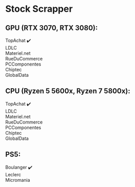 # Stock Scrapper

## GPU (RTX 3070, RTX 3080):

TopAchat ✔️<br />
LDLC<br />
Materiel.net<br />
RueDuCommerce<br />
PCComponentes<br />
Chiptec<br />
GlobalData<br />

## CPU (Ryzen 5 5600x, Ryzen 7 5800x):

TopAchat ✔️<br />
LDLC<br />
Materiel.net<br />
RueDuCommerce<br />
PCComponentes<br />
Chiptec<br />
GlobalData<br />

## PS5:

Boulanger ✔️<br />
Leclerc<br />
Micromania<br />
